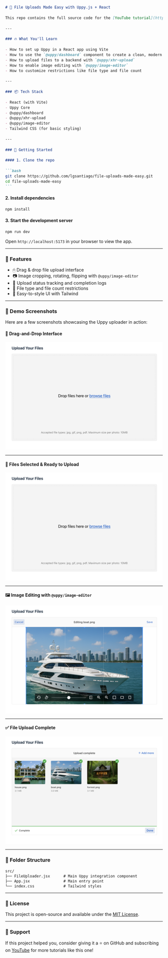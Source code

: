 ````markdown
# 📂 File Uploads Made Easy with Uppy.js + React

This repo contains the full source code for the [YouTube tutorial](https://www.youtube.com/@lgsantiago) **"Master File Uploads in Minutes with Uppy.js"** – a beginner-friendly walkthrough that shows you how to add a drag-and-drop file uploader to your React app using [Uppy](https://uppy.io/).

---

### 🔥 What You'll Learn

- How to set up Uppy in a React app using Vite
- How to use the `@uppy/dashboard` component to create a clean, modern UI
- How to upload files to a backend with `@uppy/xhr-upload`
- How to enable image editing with `@uppy/image-editor`
- How to customize restrictions like file type and file count

---

### 📦 Tech Stack

- React (with Vite)
- Uppy Core
- @uppy/dashboard
- @uppy/xhr-upload
- @uppy/image-editor
- Tailwind CSS (for basic styling)

---

### 🚀 Getting Started

#### 1. Clone the repo

```bash
git clone https://github.com/lgsantiago/file-uploads-made-easy.git
cd file-uploads-made-easy
```
````

#### 2. Install dependencies

```bash
npm install
```

#### 3. Start the development server

```bash
npm run dev
```

Open `http://localhost:5173` in your browser to view the app.

---

### 🧪 Features

- 🖱 Drag & drop file upload interface
- 📷 Image cropping, rotating, flipping with `@uppy/image-editor`
- 🔄 Upload status tracking and completion logs
- 🔐 File type and file count restrictions
- 🎨 Easy-to-style UI with Tailwind

---

### 📸 Demo Screenshots

Here are a few screenshots showcasing the Uppy uploader in action:

#### 🧲 Drag-and-Drop Interface

![Upload complete](./src/assets/demo1.png)

---

#### 📁 Files Selected & Ready to Upload

![Image editor in action](./src/assets/demo1.png)

---

#### 🖼 Image Editing with `@uppy/image-editor`

![Files selected for upload](./src/assets/demo3.png)

---

#### ✅ File Upload Complete

![Initial drag and drop view](./src/assets/demo4.png)

---

### 📁 Folder Structure

```
src/
├── FileUploader.jsx      # Main Uppy integration component
├── App.jsx               # Main entry point
└── index.css             # Tailwind styles
```

---

### 📄 License

This project is open-source and available under the [MIT License](LICENSE).

---

### 🙌 Support

If this project helped you, consider giving it a ⭐ on GitHub and subscribing on [YouTube](https://www.youtube.com/@lgsantiago) for more tutorials like this one!

